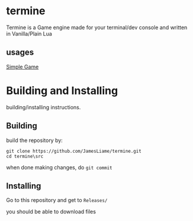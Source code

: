 # termine
Termine is a Game engine made for your terminal/dev console and written in Vanilla/Plain Lua

## usages
[Simple Game](https://github.com/JamesLiame/termine/blob/current/examples/helloworld.lua)

# Building and Installing
building/installing instructions.
## Building
build the repository by:
```batch
git clone https://github.com/JamesLiame/termine.git
cd termine\src
```

when done making changes, do `git commit`
## Installing
Go to this repository and get to `Releases/`

you should be able to download files
